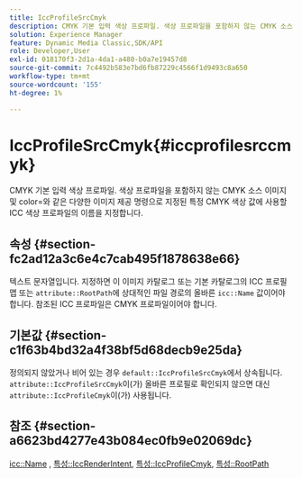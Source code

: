 ```yaml
---
title: IccProfileSrcCmyk
description: CMYK 기본 입력 색상 프로파일. 색상 프로파일을 포함하지 않는 CMYK 소스 이미지 및 color=와 같은 다양한 이미지 제공 명령으로 지정된 특정 CMYK 색상 값에 사용할 ICC 색상 프로파일의 이름을 지정합니다.
solution: Experience Manager
feature: Dynamic Media Classic,SDK/API
role: Developer,User
exl-id: 018170f3-2d1a-4da1-a480-b0a7e19457d8
source-git-commit: 7c4492b583e7bd6fb87229c4566f1d9493c8a650
workflow-type: tm+mt
source-wordcount: '155'
ht-degree: 1%

---
```


# IccProfileSrcCmyk{#iccprofilesrccmyk}

CMYK 기본 입력 색상 프로파일. 색상 프로파일을 포함하지 않는 CMYK 소스 이미지 및 color=와 같은 다양한 이미지 제공 명령으로 지정된 특정 CMYK 색상 값에 사용할 ICC 색상 프로파일의 이름을 지정합니다.

## 속성 {#section-fc2ad12a3c6e4c7cab495f1878638e66}

텍스트 문자열입니다. 지정하면 이 이미지 카탈로그 또는 기본 카탈로그의 ICC 프로필 맵 또는 `attribute::RootPath`에 상대적인 파일 경로의 올바른 `icc::Name` 값이어야 합니다. 참조된 ICC 프로파일은 CMYK 프로파일이어야 합니다.

## 기본값 {#section-c1f63b4bd32a4f38bf5d68decb9e25da}

정의되지 않았거나 비어 있는 경우 `default::IccProfileSrcCmyk`에서 상속됩니다. `attribute::IccProfileSrcCmyk`이(가) 올바른 프로필로 확인되지 않으면 대신 `attribute::IccProfileCmyk`이(가) 사용됩니다.

## 참조 {#section-a6623bd4277e43b084ec0fb9e02069dc}

[icc::Name](../../../../../is-api/image-catalog/image-serving-api-ref/c-image-catalog-reference/c-icc-profile-map-reference/r-name-icc.md#reference-9e7d3c8e35434981a3dfac66b8946cbe) , [특성::IccRenderIntent](../../../../../is-api/image-catalog/image-serving-api-ref/c-image-catalog-reference/c-attributes-reference/r-iccrenderintent.md#reference-012f207f28bd4406a5368d23ed95a51f), [특성::IccProfileCmyk](../../../../../is-api/image-catalog/image-serving-api-ref/c-image-catalog-reference/c-attributes-reference/r-iccprofilecmyk.md#reference-db89f9dac33e447cadb359ec1ba27ee0), [특성::RootPath](../../../../../is-api/image-catalog/image-serving-api-ref/c-image-catalog-reference/c-attributes-reference/r-rootpath.md#reference-17d57e5967be403b8408fa7214017494)
